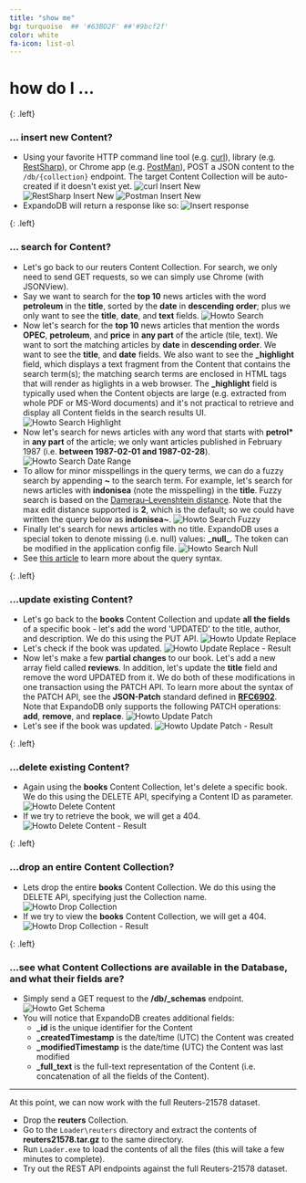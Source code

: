 ```yaml
---
title: "show me"
bg: turquoise  ## '#63BD2F' ##'#9bcf2f'
color: white
fa-icon: list-ol
---
```


# **how do I ...** 

{: .left}
### **... insert new Content?**
- Using your favorite HTTP command line tool (e.g. [curl](https://curl.haxx.se)), library (e.g. [RestSharp](http://restsharp.org/)), or Chrome app 
  (e.g. [PostMan](http://www.getpostman.com)), POST a JSON content to the `/db/{collection}` endpoint. The target Content Collection will be auto-created 
  if it doesn't exist yet.
  ![curl Insert New](img/curl-insert-new.png)  
  ![RestSharp Insert New](img/restsharp-insert-new.png)
  ![Postman Insert New](img/postman-insert-new.png)
- ExpandoDB will return a response like so:
  ![Insert response](img/insert-response.png)  

{: .left}
### **... search for Content?**
- Let's go back to our reuters Content Collection. For search, we only need to send GET requests, so we can simply use Chrome (with JSONView).
- Say we want to search for the **top 10** news articles with the word **petroleum** in the **title**, sorted by the **date** in **descending order**; 
  plus we only want to see the **title**, **date**, and **text** fields.
  ![Howto Search](img/howto-search-1.png)
- Now let's search for the **top 10** news articles that mention the words **OPEC**, **petroleum**, and **price** in **any part** of the article (tile, text).
  We want to sort the matching articles by **date** in **descending order**. We want to see the **title**, and **date** fields. We also 
  want to see the **_highlight** field, which displays a text fragment from the Content that contains the search term(s); 
  the matching search terms are enclosed in HTML tags that will render as higlights in a web browser. The **_highlight** field is typically used
  when the Content objects are large (e.g. extracted from whole PDF or MS-Word documents) and it's not practical to retrieve and display
  all Content fields in the search results UI.   
  ![Howto Search Highlight](img/howto-search-2.png)
- Now let's search for news articles with any word that starts with **petrol\*** in **any part** of the article; we only want articles published in February 1987 
  (i.e. **between 1987-02-01 and 1987-02-28**).
  ![Howto Search Date Range](img/howto-search-3.png)
- To allow for minor misspellings in the query terms, we can do a fuzzy search by appending **~** to the search term. For example, 
  let's search for news articles with **indonisea** (note the misspelling) in the **title**. Fuzzy search is based on the 
  [Damerau–Levenshtein distance](https://en.wikipedia.org/wiki/Damerau%E2%80%93Levenshtein_distance). Note that the max edit distance
  supported is **2**, which is the default; so we could have written the query below as **indonisea~**.
  ![Howto Search Fuzzy](img/howto-search-4.png) 
- Finally let's search for news articles with no title. ExpandoDB uses a special token to denote missing (i.e. null) values: **\_null\_**. 
  The token can be modified in the application config file.
  ![Howto Search Null](img/howto-search-5.png)
- See [this article](http://www.lucenetutorial.com/lucene-query-syntax.html) to learn more about the query syntax.  
  
{: .left}
### **...update existing Content?**
- Let's go back to the **books** Content Collection and update **all the fields** of a specific book - let's add the word 'UPDATED'
  to the title, author, and description. We do this using the PUT API.
  ![Howto Update Replace](img/howto-update-1.png)
- Let's check if the book was updated.
  ![Howto Update Replace - Result](img/howto-update-2.png)
- Now let's make a few **partial changes** to our book. Let's add a new array field called **reviews**. In addition, let's update
  the **title** field and remove the word UPDATED from it. We do both of these modifications in one transaction using the PATCH API.
  To learn more about the syntax of the PATCH API, see the **JSON-Patch** standard defined in [**RFC6902**](https://tools.ietf.org/html/rfc6902). 
  Note that ExpandoDB only supports the following PATCH operations: **add**, **remove**, and **replace**.
  ![Howto Update Patch](img/howto-update-3.png)
- Let's see if the book was updated.
  ![Howto Update Patch - Result](img/howto-update-4.png)
  
{: .left}
### **...delete existing Content?**
- Again using the **books** Content Collection, let's delete a specific book. We do this using the DELETE API, specifying 
  a Content ID as parameter.
  ![Howto Delete Content](img/howto-delete-1.png)
- If we try to retrieve the book, we will get a 404.
  ![Howto Delete Content - Result](img/howto-delete-2.png)

{: .left}
### **...drop an entire Content Collection?**
- Lets drop the entire **books** Content Collection. We do this using the DELETE API, specifying just the Collection name.
  ![Howto Drop Collection](img/howto-delete-3.png)
- If we try to view the **books** Content Collection, we will get a 404.
  ![Howto Drop Collection - Result](img/howto-delete-4.png)

{: .left}
### **...see what Content Collections are available in the Database, and what their fields are?** 
- Simply send a GET request to the **/db/_schemas** endpoint. 
  ![Howto Get Schema](img/howto-get-schema.png)
- You will notice that ExpandoDB creates additional fields:
  * **_id** is the unique identifier for the Content 
  * **_createdTimestamp** is the date/time (UTC) the Content was created
  * **_modifiedTimestamp** is the date/time (UTC) the Content was last modified 
  * **_full_text** is the full-text representation of the Content (i.e. concatenation of all the fields of the Content).
   
-----

At this point, we can now work with the full Reuters-21578 dataset.
 
- Drop the **reuters** Collection.
- Go to the `Loader\reuters` directory and extract the contents of **reuters21578.tar.gz** to the same directory.
- Run `Loader.exe` to load the contents of all the files (this will take a few minutes to complete).
- Try out the REST API endpoints against the full Reuters-21578 dataset.

